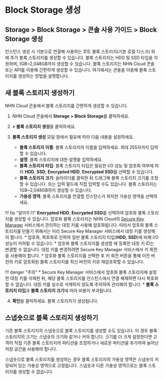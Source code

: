 # Block Storage 생성

## Storage > Block Storage > 콘솔 사용 가이드 > Block Storage 생성

인스턴스 생성 시 기본으로 연결해 사용하는 루트 블록 스토리지(기본 로컬 디스크) 외에 추가 블록 스토리지를 생성할 수 있습니다. 블록 스토리지는 HDD 및 SSD 타입을 지원하며, 1GB~2,048GB까지 생성할 수 있습니다. 블록 스토리지는 NHN Cloud 콘솔 또는 API를 이용해 간편하게 생성할 수 있습니다. 여기에서는 콘솔을 이용해 블록 스토리지를 생성하는 방법을 설명합니다.

## 새 블록 스토리지 생성하기

NHN Cloud 콘솔에서 블록 스토리지를 간편하게 생성할 수 있습니다.

1. NHN Cloud 콘솔에서 **Storage > Block Storage**를 클릭하세요.
2. <strong>+ 블록 스토리지 생성</strong>을 클릭하세요.
3. **블록 스토리지 생성** 모달 창에서 필요에 따라 다음 내용을 설정하세요.
   
    - **블록 스토리지 이름**: 블록 스토리지의 이름을 입력하세요. 최대 255자까지 입력할 수 있습니다.
    - **설명**: 블록 스토리지에 대한 설명을 입력하세요.
    - **블록 스토리지 타입**: 블록 스토리지 타입은 필요한 I/O 성능 및 암호화 여부에 따라 **HDD**, **SSD**, **Encrypted HDD**, **Encrypted SSD**를 선택할 수 있습니다.
    - **블록 스토리지 크기**: 슬라이더를 클릭한 뒤 드래그해 블록 스토리지 크기를 조정할 수 있습니다. 또는 입력 필드에 직접 입력할 수도 있습니다. 블록 스토리지는 1GB~2,048GB까지 생성할 수 있습니다.
    - **가용성 영역**: 블록 스토리지를 연결할 인스턴스가 위치한 가용성 영역을 선택하세요.

!!! tip "알아두기"
    **Encrypted HDD**, **Encrypted SSD**를 선택하여 암호화 블록 스토리지를 생성할 수 있습니다. 암호화 블록 스토리지는 NHN Cloud의 [Secure Key Manager](https://www.nhncloud.com/kr/service/security/secure-key-manager) 서비스에서 관리하는 대칭 키를 사용해 암호화됩니다. 따라서 암호화 블록 스토리지를 만들기 위해서는 미리 Secure Key Manager 서비스에서 대칭 키를 생성해야 합니다.
    * 암호화, 복호화로 인하여 일반 블록 스토리지 타입(**HDD**, **SSD**)에 비해 I/O 성능이 저하될 수 있습니다.
    * 암호화 블록 스토리지를 생성할 때 등록한 대칭 키 ID는 변경할 수 없습니다. 대칭 키를 변경하려면 Secure Key Manager 서비스에서 키 회전을 사용해야 합니다.
    * 암호화 블록 스토리지를 선택한 후 키 회전 버튼을 통해 이전 버전의 키로 암호화된 블록 스토리지를 최신 버전의 키로 재암호화할 수 있습니다.

!!! danger "주의"
    * Secure Key Manager 서비스에서 암호화 블록 스토리지에 설정한 대칭 키를 삭제한 뒤, 해당 블록 스토리지를 인스턴스에서 연결 해제하면 다시 복호화 할 수 없습니다. 대칭 키를 실수로 삭제하지 않도록 주의하여 관리해야 합니다.
    * **블록 스토리지 타입**과 **블록 스토리지 크기**에 따라 비용이 부과됩니다.
    
4. **확인**을 클릭하세요. 블록 스토리지가 생성됩니다.

## 스냅숏으로 블록 스토리지 생성하기

기존 블록 스토리지의 스냅숏으로 블록 스토리지를 생성할 수도 있습니다. 이 경우 블록 스토리지의 크기는 스냅숏의 크기와 같거나 커야 합니다. 크기를 더 크게 설정한다면 고객이 직접 기존 블록 스토리지의 파티션을 조정하거나 새로운 파티션을 추가하여 늘어난 저장 공간을 사용해야 합니다.

스냅숏으로 블록 스토리지를 생성하는 경우 블록 스토리지의 가용성 영역은 스냅숏이 저장되어 있는 가용성 영역으로 고정됩니다. 스냅숏과 다른 가용성 영역으로는 블록 스토리지를 생성할 수 없습니다.
